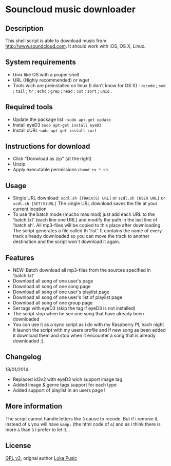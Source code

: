 Souncloud music downloader
==============

Description
--------------
This shell script is able to download music from http://www.soundcloud.com.
It should work with iOS, OS X, Linux.

System requirements
--------------
* Unix like OS with a proper shell
* URL (Highly recommended) or wget
* Tools wich are preinstalled on linux (I don't know  for OS X) : `recode` ; `sed` ; `tail` ; `tr` ; `echo` ; `grep` ; `head` ; `cut` ; `sort` ; `uniq` .


Required tools
--------------
* Update the package list : `sudo apt-get update`
* Install eyeD3 `sudo apt-get install eyeD3`
* Install cURL `sudo apt-get install curl`

Instructions for download
--------------
* Click "Donwload as zip" (at the right)
* Unzip
* Apply executable permissions `chmod +x *.sh`

Usage
--------------
* Single URL download: `scdl.sh [TRACK(S) URL]` or `scdl.sh [USER URL]` or `scdl.sh [SET(S)URL]`
  The single URL download saves the file at your current location
* To use the batch mode (mucho mas mod) just add each URL to the 'batch.txt' (each line one URL) and modify the path in the last line of 'batch.sh'. All mp3-files will be copied to this place after downloading. The script generates a file called th 'list'. It contains the name of every track allready downloaded so you can move the track to another destination and the script won´t download it again.



Features
--------------
* NEW: Batch download all mp3-files from the sources specified in 'batch.txt'
* Download all song of one user's page
* Download all song of one song page
* Download all song of one user's playlist page
* Download all song of one user's list of playlist page
* Download all song of one group page
* Set tags with eyeD3 (skip the tag if eyeD3 is not installed)
* The script stop when he see one song that have already been downloaded
* You can use it as a sync script as i do with my Raspberry PI, each night it launch the script with my users profile and if new song as been added it download them and stop when it encounter a song that is already downloaded ;).

Changelog
--------------
18/01/2014 :
* Replaced id3v2 with eyeD3 wich support image tag
* Added image & genre tags support for each type 
* Added support of playlist in an users page !

More information
--------------
The script cannot handle letters like `û` cause to recode. But if i remove it, instead of `&` you will have `&amp;` (the html code of `&`) and as i think there is more `&` than `û` i prefer to let it...

License
--------------
[GPL v2](https://www.gnu.org/licenses/gpl-2.0.txt), orignal author [Luka Pusic](http://pusic.si)
